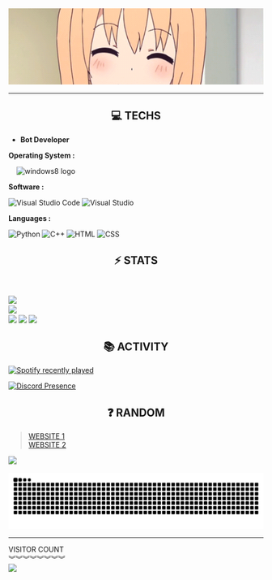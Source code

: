 <p align="center">
  <img src="hello.webp" alt="Hello" style="width: 100%; height: 150px; object-fit: cover; margin-top: 50px;">
</p>

---
<h2 align="center">
  💻 TECHS
</h2>

- **Bot Developer**

**Operating System :** 
<p align="left">
  <img width="12" />
  <img src="https://cdn.jsdelivr.net/gh/devicons/devicon/icons/windows8/windows8-original.svg" height="40" alt="windows8 logo"  />
</p>

**Software :** 
<p align="left">
  <img src="https://skillicons.dev/icons?i=vscode" alt="Visual Studio Code" width="30" height="40" /> 
  <img src="https://skillicons.dev/icons?i=visualstudio" alt="Visual Studio" width="30" height="40" />
</p>

**Languages :** 
<p align="left">
  <img src="https://skillicons.dev/icons?i=python" alt="Python" width="30" height="40" /> 
  <img src="https://skillicons.dev/icons?i=cpp" alt="C++" width="30" height="40" /> 
  <img src="https://skillicons.dev/icons?i=html" alt="HTML" width="30" height="40" /> 
  <img src="https://skillicons.dev/icons?i=css" alt="CSS" width="30" height="40" />
</p>

<h2 align="center">
  ⚡ STATS
</h2>

<br clear="both">

![](https://github-readme-stats.vercel.app/api?username=m1ndfr&theme=tokyonight&hide_border=false&include_all_commits=true&count_private=true)<br/>
![](https://github-readme-streak-stats.herokuapp.com/?user=m1ndfr&theme=tokyonight&hide_border=false)<br/>
![](https://github-contributor-stats.vercel.app/api?username=m1ndfr&limit=5&theme=tokyonight&combine_all_yearly_contributions=true)
![](https://github-readme-stats.vercel.app/api/top-langs/?username=m1ndfr&theme=tokyonight&hide_border=false&include_all_commits=true&count_private=true&layout=compact)
![](https://github-profile-trophy.vercel.app/?username=m1ndfr&theme=tokyonight&no-frame=false&no-bg=false&margin-w=4)

<h2 align="center">
  📚 ACTIVITY
</h2>

<div align="left">
  <a href="https://open.spotify.com/user/kdmapper.exe">
    <img src="https://spotify-recently-played-readme.vercel.app/api?user=2sqedz98t0t3e2vtbvo2646vs&unique={true|1|on|yes}" alt="Spotify recently played"  />
  </a>
</div>

[![Discord Presence](https://lanyard.cnrad.dev/api/746523440608968799)](https://discord.com/users/746523440608968799)

<h2 align="center">
  ❓ RANDOM
</h2>

> [WEBSITE 1](http://109.176.17.107:20082) </br>
> [WEBSITE 2](https://m1ndfr.github.io/m1ndfr-portofolio-website/)

![](https://quotes-github-readme.vercel.app/api?type=horizontal&theme=tokyonight)

<img src="https://raw.githubusercontent.com/m1ndfr/m1ndfr/output/snake.svg" alt="Snake animation" />

---
VISITOR COUNT</br>
︾︾︾︾︾︾︾︾
</br>
<img align="left" src="https://profile-counter.glitch.me/m1ndfr/count.svg?"/> 
